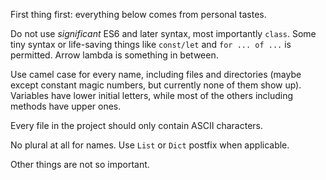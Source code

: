 First thing first: everything below comes from personal tastes.

Do not use *significant* ES6 and later syntax, most importantly `class`. Some tiny syntax or life-saving things like
`const/let` and `for ... of ...` is permitted. Arrow lambda is something in between.

Use camel case for every name, including files and directories (maybe except constant magic numbers, but currently none
of them show up). Variables have lower initial letters, while most of the others including methods have upper ones.

Every file in the project should only contain ASCII characters.

No plural at all for names. Use `List` or `Dict` postfix when applicable.

Other things are not so important.
